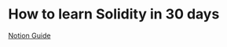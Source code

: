 # How to learn Solidity in 30 days

[Notion Guide](https://www.notion.so/Solidity-Crash-Course-Curriculum-7f61f269f1d54be5b6f92bd881fc4d74)

